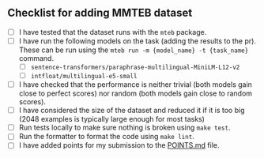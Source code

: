 
<!-- If you are not submitting for a dataset, feel free to remove the content below  -->


<!-- add additonal description, question etc. related to the new dataset -->

## Checklist for adding MMTEB dataset
<!-- 
Before you commit here is a checklist you should complete before submitting
if you are not 
 -->

- [ ] I have tested that the dataset runs with the `mteb` package.
- [ ] I have run the following models on the task (adding the results to the pr). These can be run using the `mteb run -m {model_name} -t {task_name}` command.
  - [ ] `sentence-transformers/paraphrase-multilingual-MiniLM-L12-v2`
  - [ ] `intfloat/multilingual-e5-small`
- [ ] I have checked that the performance is neither trivial (both models gain close to perfect scores) nor random (both models gain close to random scores).
- [ ] I have considered the size of the dataset and reduced it if it is too big (2048 examples is typically large enough for most tasks)
- [ ] Run tests locally to make sure nothing is broken using `make test`. 
- [ ] Run the formatter to format the code using `make lint`. 
- [ ] I have added points for my submission to the [POINTS.md](https://github.com/embeddings-benchmark/mteb/blob/main/docs/mmteb/points.md) file.
